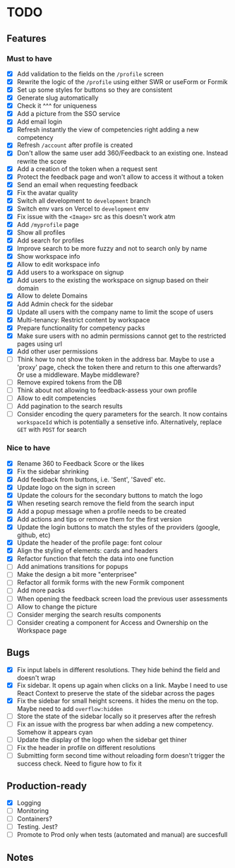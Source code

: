 # TODO

## Features

### Must to have

- [x] Add validation to the fields on the `/profile` screen
- [x] Rewrite the logic of the `/profile` using either SWR or useForm or Formik
- [x] Set up some styles for buttons so they are consistent
- [x] Generate slug automatically
- [x] Check it ^^^ for uniqueness
- [x] Add a picture from the SSO service
- [x] Add email login
- [x] Refresh instantly the view of competencies right adding a new competency
- [x] Refresh `/account` after profile is created
- [x] Don't allow the same user add 360/Feedback to an existing one. Instead rewrite the score
- [x] Add a creation of the token when a request sent
- [x] Protect the feedback page and won't allow to access it without a token
- [x] Send an email when requesting feedback
- [x] Fix the avatar quality
- [x] Switch all development to `development` branch
- [x] Switch env vars on Vercel to `development` env
- [x] Fix issue with the `<Image>` src as this doesn't work atm
- [x] Add `/myprofile` page
- [x] Show all profiles
- [x] Add search for profiles
- [x] Improve search to be more fuzzy and not to search only by name
- [x] Show workspace info
- [x] Allow to edit workspace info
- [x] Add users to a workspace on signup
- [x] Add users to the existing the workspace on signup based on their domain
- [x] Allow to delete Domains
- [x] Add Admin check for the sidebar
- [x] Update all users with the company name to limit the scope of users
- [x] Multi-tenancy: Restrict content by workspace
- [x] Prepare functionality for competency packs
- [x] Make sure users with no admin permissions cannot get to the restricted pages using url
- [x] Add other user permissions
- [ ] Think how to not show the token in the address bar. Maybe to use a 'proxy' page, check the token there and return to this one afterwards? Or use a middleware. Maybe middleware?
- [ ] Remove expired tokens from the DB
- [ ] Think about not allowing to feedback-assess your own profile
- [ ] Allow to edit competencies
- [ ] Add pagination to the search results
- [ ] Consider encoding the query parameters for the search. It now contains `workspaceId` which is potentially a sensetive info. Alternatively, replace `GET` with `POST` for search

### Nice to have

- [x] Rename 360 to Feedback Score or the likes
- [x] Fix the sidebar shrinking
- [x] Add feedback from buttons, i.e. 'Sent', 'Saved' etc.
- [x] Update logo on the sign in screen
- [x] Update the colours for the secondary buttons to match the logo
- [x] When reseting search remove the field from the search input
- [x] Add a popup message when a profile needs to be created
- [x] Add actions and tips or remove them for the first version
- [x] Update the login buttons to match the styles of the providers (google, github, etc)
- [x] Update the header of the profile page: font colour
- [x] Align the styling of elements: cards and headers
- [x] Refactor function that fetch the data into one function
- [ ] Add animations transitions for popups
- [ ] Make the design a bit more "enterprisee"
- [ ] Refactor all formik forms with the new Formik component
- [ ] Add more packs
- [ ] When opening the feedback screen load the previous user assessments
- [ ] Allow to change the picture
- [ ] Consider merging the search results components
- [ ] Consider creating a component for Access and Ownership on the Workspace page

## Bugs

- [x] Fix input labels in different resolutions. They hide behind the field and doesn't wrap
- [x] Fix sidebar. It opens up again when clicks on a link. Maybe I need to use React Context to preserve the state of the sidebar across the pages
- [x] Fix the sidebar for small height screens. it hides the menu on the top. Maybe need to add `overflow:hidden`
- [ ] Store the state of the sidebar locally so it preserves after the refresh
- [ ] Fix an issue with the progress bar when adding a new competency. Somehow it appears cyan
- [ ] Update the display of the logo when the sidebar get thiner
- [ ] Fix the header in profile on different resolutions
- [ ] Submitting form second time without reloading form doesn't trigger the success check. Need to figure how to fix it

## Production-ready

- [x] Logging
- [ ] Monitoring
- [ ] Containers?
- [ ] Testing. Jest?
- [ ] Promote to Prod only when tests (automated and manual) are succesfull

## Notes
